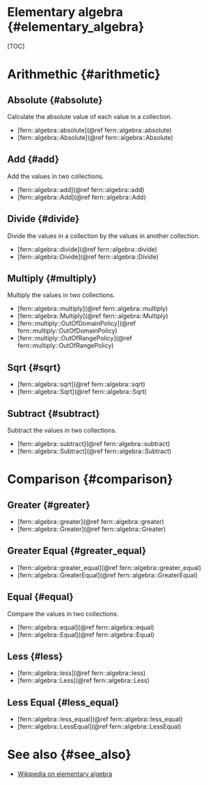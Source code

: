 Elementary algebra {#elementary_algebra}
==================

[TOC]


Arithmethic {#arithmetic}
===========

Absolute {#absolute}
--------
Calculate the absolute value of each value in a collection.

- [fern::algebra::absolute](@ref fern::algebra::absolute)
- [fern::algebra::Absolute](@ref fern::algebra::Absolute)


Add {#add}
---
Add the values in two collections.

- [fern::algebra::add](@ref fern::algebra::add)
- [fern::algebra::Add](@ref fern::algebra::Add)


Divide {#divide}
------
Divide the values in a collection by the values in another collection.

- [fern::algebra::divide](@ref fern::algebra::divide)
- [fern::algebra::Divide](@ref fern::algebra::Divide)


Multiply {#multiply}
--------
Multiply the values in two collections.

- [fern::algebra::multiply](@ref fern::algebra::multiply)
- [fern::algebra::Multiply](@ref fern::algebra::Multiply)
- [fern::multiply::OutOfDomainPolicy](@ref fern::multiply::OutOfDomainPolicy)
- [fern::multiply::OutOfRangePolicy](@ref fern::multiply::OutOfRangePolicy)


Sqrt {#sqrt}
----
- [fern::algebra::sqrt](@ref fern::algebra::sqrt)
- [fern::algebra::Sqrt](@ref fern::algebra::Sqrt)


Subtract {#subtract}
--------
Subtract the values in two collections.

- [fern::algebra::subtract](@ref fern::algebra::subtract)
- [fern::algebra::Subtract](@ref fern::algebra::Subtract)


Comparison {#comparison}
==========

Greater {#greater}
------------

- [fern::algebra::greater](@ref fern::algebra::greater)
- [fern::algebra::Greater](@ref fern::algebra::Greater)


Greater Equal {#greater_equal}
-------------

- [fern::algebra::greater_equal](@ref fern::algebra::greater_equal)
- [fern::algebra::GreaterEqual](@ref fern::algebra::GreaterEqual)


Equal {#equal}
-----
Compare the values in two collections.

- [fern::algebra::equal](@ref fern::algebra::equal)
- [fern::algebra::Equal](@ref fern::algebra::Equal)


Less {#less}
----

- [fern::algebra::less](@ref fern::algebra::less)
- [fern::algebra::Less](@ref fern::algebra::Less)


Less Equal {#less_equal}
---------

- [fern::algebra::less_equal](@ref fern::algebra::less_equal)
- [fern::algebra::LessEqual](@ref fern::algebra::LessEqual)


See also {#see_also}
========
- [Wikipedia on elementary algebra](https://en.wikipedia.org/wiki/Elementary_algebra)
